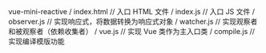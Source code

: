 vue-mini-reactive
  / index.html   // 入口 HTML 文件
  / index.js     // 入口 JS 文件
  / observer.js  // 实现响应式，将数据转换为响应式对象
  / watcher.js   // 实现观察者和被观察者（依赖收集者）
  / vue.js       // 实现 Vue 类作为主入口类
  / compile.js   // 实现编译模版功能
